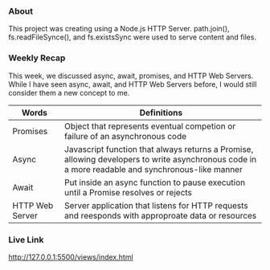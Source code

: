 ### About
This project was creating using a Node.js HTTP Server. path.join(), fs.readFileSynce(), and fs.existsSync were used to serve content and files.

### Weekly Recap
This week, we discussed async, await, promises, and HTTP Web Servers. While I have seen async, await, and HTTP Web Servers before, I would still consider them a new concept to me. 

| Words  | Definitions |
| --- | -------- | 
| Promises  | Object that represents eventual competion or failure of an asynchronous code    |
| Async |    Javascript function that always returns a Promise, allowing developers to write asynchronous code in a more readable and synchronous-like manner  |
| Await |    Put inside an async function to pause execution until a Promise resolves or rejects  |
| HTTP Web Server  | Server application that listens for HTTP requests and reesponds with approproate data or resources  |

### Live Link

http://127.0.0.1:5500/views/index.html